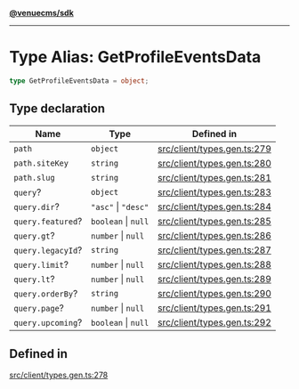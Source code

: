 [**@venuecms/sdk**](../Index.md)

***

# Type Alias: GetProfileEventsData

```ts
type GetProfileEventsData = object;
```

## Type declaration

| Name | Type | Defined in |
| ------ | ------ | ------ |
| `path` | `object` | [src/client/types.gen.ts:279](https://github.com/venuecms/sdk/blob/e006ed15657b6995aa87e1eb9272ec151fbf86f1/src/client/types.gen.ts#L279) |
| `path.siteKey` | `string` | [src/client/types.gen.ts:280](https://github.com/venuecms/sdk/blob/e006ed15657b6995aa87e1eb9272ec151fbf86f1/src/client/types.gen.ts#L280) |
| `path.slug` | `string` | [src/client/types.gen.ts:281](https://github.com/venuecms/sdk/blob/e006ed15657b6995aa87e1eb9272ec151fbf86f1/src/client/types.gen.ts#L281) |
| `query`? | `object` | [src/client/types.gen.ts:283](https://github.com/venuecms/sdk/blob/e006ed15657b6995aa87e1eb9272ec151fbf86f1/src/client/types.gen.ts#L283) |
| `query.dir`? | `"asc"` \| `"desc"` | [src/client/types.gen.ts:284](https://github.com/venuecms/sdk/blob/e006ed15657b6995aa87e1eb9272ec151fbf86f1/src/client/types.gen.ts#L284) |
| `query.featured`? | `boolean` \| `null` | [src/client/types.gen.ts:285](https://github.com/venuecms/sdk/blob/e006ed15657b6995aa87e1eb9272ec151fbf86f1/src/client/types.gen.ts#L285) |
| `query.gt`? | `number` \| `null` | [src/client/types.gen.ts:286](https://github.com/venuecms/sdk/blob/e006ed15657b6995aa87e1eb9272ec151fbf86f1/src/client/types.gen.ts#L286) |
| `query.legacyId`? | `string` | [src/client/types.gen.ts:287](https://github.com/venuecms/sdk/blob/e006ed15657b6995aa87e1eb9272ec151fbf86f1/src/client/types.gen.ts#L287) |
| `query.limit`? | `number` \| `null` | [src/client/types.gen.ts:288](https://github.com/venuecms/sdk/blob/e006ed15657b6995aa87e1eb9272ec151fbf86f1/src/client/types.gen.ts#L288) |
| `query.lt`? | `number` \| `null` | [src/client/types.gen.ts:289](https://github.com/venuecms/sdk/blob/e006ed15657b6995aa87e1eb9272ec151fbf86f1/src/client/types.gen.ts#L289) |
| `query.orderBy`? | `string` | [src/client/types.gen.ts:290](https://github.com/venuecms/sdk/blob/e006ed15657b6995aa87e1eb9272ec151fbf86f1/src/client/types.gen.ts#L290) |
| `query.page`? | `number` \| `null` | [src/client/types.gen.ts:291](https://github.com/venuecms/sdk/blob/e006ed15657b6995aa87e1eb9272ec151fbf86f1/src/client/types.gen.ts#L291) |
| `query.upcoming`? | `boolean` \| `null` | [src/client/types.gen.ts:292](https://github.com/venuecms/sdk/blob/e006ed15657b6995aa87e1eb9272ec151fbf86f1/src/client/types.gen.ts#L292) |

## Defined in

[src/client/types.gen.ts:278](https://github.com/venuecms/sdk/blob/e006ed15657b6995aa87e1eb9272ec151fbf86f1/src/client/types.gen.ts#L278)
